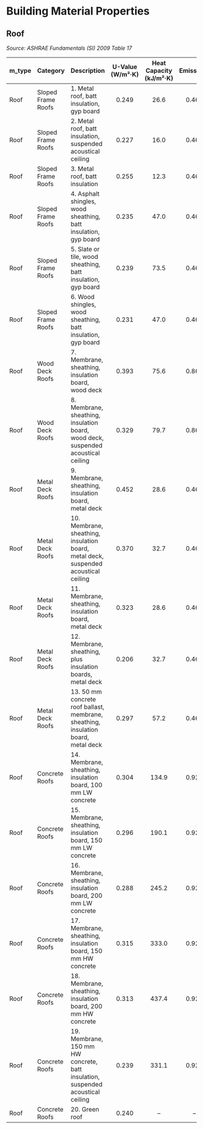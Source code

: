 # Building Material Properties

## Roof
*Source: ASHRAE Fundamentals (SI) 2009 Table 17*

| m_type | Category | Description | U-Value (W/m²·K) | Heat Capacity (kJ/m²·K) | Emissivity |
|:-------|:----------|:-------------|:----------------:|:-----------------------:|:-----------:|
| Roof | Sloped Frame Roofs | 1. Metal roof, batt insulation, gyp board | 0.249 | 26.6 | 0.462 |
| Roof | Sloped Frame Roofs | 2. Metal roof, batt insulation, suspended acoustical ceiling | 0.227 | 16.0 | 0.462 |
| Roof | Sloped Frame Roofs | 3. Metal roof, batt insulation | 0.255 | 12.3 | 0.462 |
| Roof | Sloped Frame Roofs | 4. Asphalt shingles, wood sheathing, batt insulation, gyp board | 0.235 | 47.0 | 0.462 |
| Roof | Sloped Frame Roofs | 5. Slate or tile, wood sheathing, batt insulation, gyp board | 0.239 | 73.5 | 0.462 |
| Roof | Sloped Frame Roofs | 6. Wood shingles, wood sheathing, batt insulation, gyp board | 0.231 | 47.0 | 0.462 |
| Roof | Wood Deck Roofs | 7. Membrane, sheathing, insulation board, wood deck | 0.393 | 75.6 | 0.862 |
| Roof | Wood Deck Roofs | 8. Membrane, sheathing, insulation board, wood deck, suspended acoustical ceiling | 0.329 | 79.7 | 0.862 |
| Roof | Metal Deck Roofs | 9. Membrane, sheathing, insulation board, metal deck | 0.452 | 28.6 | 0.462 |
| Roof | Metal Deck Roofs | 10. Membrane, sheathing, insulation board, metal deck, suspended acoustical ceiling | 0.370 | 32.7 | 0.462 |
| Roof | Metal Deck Roofs | 11. Membrane, sheathing, insulation board, metal deck | 0.323 | 28.6 | 0.462 |
| Roof | Metal Deck Roofs | 12. Membrane, sheathing, plus insulation boards, metal deck | 0.206 | 32.7 | 0.462 |
| Roof | Metal Deck Roofs | 13. 50 mm concrete roof ballast, membrane, sheathing, insulation board, metal deck | 0.297 | 57.2 | 0.462 |
| Roof | Concrete Roofs | 14. Membrane, sheathing, insulation board, 100 mm LW concrete | 0.304 | 134.9 | 0.920 |
| Roof | Concrete Roofs | 15. Membrane, sheathing, insulation board, 150 mm LW concrete | 0.296 | 190.1 | 0.920 |
| Roof | Concrete Roofs | 16. Membrane, sheathing, insulation board, 200 mm LW concrete | 0.288 | 245.2 | 0.920 |
| Roof | Concrete Roofs | 17. Membrane, sheathing, insulation board, 150 mm HW concrete | 0.315 | 333.0 | 0.920 |
| Roof | Concrete Roofs | 18. Membrane, sheathing, insulation board, 200 mm HW concrete | 0.313 | 437.4 | 0.920 |
| Roof | Concrete Roofs | 19. Membrane, 150 mm HW concrete, batt insulation, suspended acoustical ceiling | 0.239 | 331.1 | 0.920 |
| Roof | Concrete Roofs | 20. Green roof | 0.240 | – | – |
